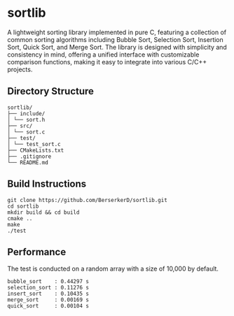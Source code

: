 # sortlib

A lightweight sorting library implemented in pure C, featuring a collection of common sorting algorithms including Bubble Sort, Selection Sort, Insertion Sort, Quick Sort, and Merge Sort. The library is designed with simplicity and consistency in mind, offering a unified interface with customizable comparison functions, making it easy to integrate into various C/C++ projects.

## Directory Structure

```
sortlib/
├── include/
│ └── sort.h
├── src/
│ └── sort.c
├── test/
│ └── test_sort.c
├── CMakeLists.txt
├── .gitignore
└── README.md
```

## Build Instructions

```bush
git clone https://github.com/BerserkerD/sortlib.git
cd sortlib
mkdir build && cd build
cmake ..
make
./test
```

## Performance

The test is conducted on a random array with a size of 10,000 by default.

```
bubble_sort    : 0.44297 s
selection_sort : 0.11276 s
insert_sort    : 0.10435 s
merge_sort     : 0.00169 s
quick_sort     : 0.00104 s
```

